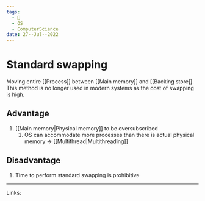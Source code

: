 ```yaml
---
tags:
  - 🌱
  - OS
  - ComputerScience 
date: 27--Jul--2022
---
```


# Standard swapping

Moving entire [[Process]] between [[Main memory]] and [[Backing store]]. This method is no longer used in modern systems as the cost of swapping is high.

## Advantage

1. [[Main memory|Physical memory]] to be oversubscribed
    1. OS can accommodate more processes than there is actual physical memory -> [[Multithread|Multithreading]]

## Disadvantage

1. Time to perform standard swapping is prohibitive

---
Links: 